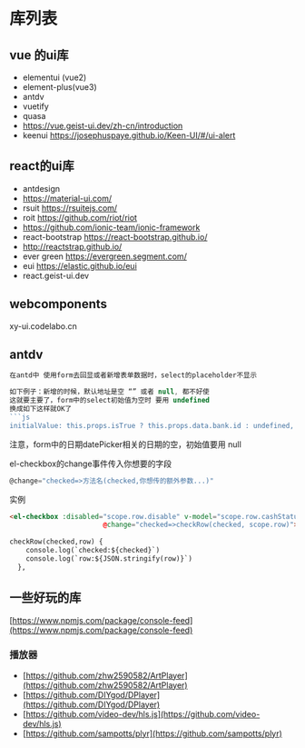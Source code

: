 # 库列表

## vue 的ui库

- elementui (vue2)
- element-plus(vue3)
- antdv
- vuetify
- quasa
- <https://vue.geist-ui.dev/zh-cn/introduction>
- keenui  <https://josephuspaye.github.io/Keen-UI/#/ui-alert>

## react的ui库

- antdesign
- <https://material-ui.com/>
- rsuit  <https://rsuitejs.com/>
- roit  <https://github.com/riot/riot>
- <https://github.com/ionic-team/ionic-framework>
- react-bootstrap  <https://react-bootstrap.github.io/>
- <http://reactstrap.github.io/>
- ever green <https://evergreen.segment.com/>
- eui  <https://elastic.github.io/eui>
- react.geist-ui.dev

## webcomponents

xy-ui.codelabo.cn

## antdv

```javascript
在antd中 使用form去回显或者新增表单数据时，select的placeholder不显示

如下例子：新增的时候，默认地址是空 “” 或者 null, 都不好使
这就要主要了，form中的select初始值为空时 要用 undefined
换成如下这样就OK了
```js
initialValue: this.props.isTrue ? this.props.data.bank.id : undefined,
```

注意，form中的日期datePicker相关的日期的空，初始值要用 null

el-checkbox的change事件传入你想要的字段

```js
@change="checked=>方法名(checked,你想传的额外参数...)"
```

实例

```html
<el-checkbox :disabled="scope.row.disable" v-model="scope.row.cashStatus"
                       @change="checked=>checkRow(checked, scope.row)"></el-checkbox>
                       
checkRow(checked,row) {
    console.log(`checked:${checked}`)
    console.log(`row:${JSON.stringify(row)}`)
  },
```

## 一些好玩的库

[https://www.npmjs.com/package/console-feed](https://www.npmjs.com/package/console-feed)

### 播放器

- [https://github.com/zhw2590582/ArtPlayer](https://github.com/zhw2590582/ArtPlayer)
- [https://github.com/DIYgod/DPlayer](https://github.com/DIYgod/DPlayer)
- [https://github.com/video-dev/hls.js](https://github.com/video-dev/hls.js)
- [https://github.com/sampotts/plyr](https://github.com/sampotts/plyr)
